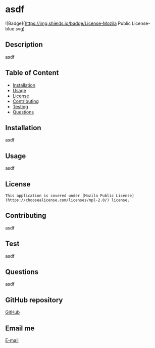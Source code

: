 
  # asdf

  ![Badge](https://img.shields.io/badge/License-Mozila Public License-blue.svg)

  ## Description
  asdf

  ## Table of Content

  * [Installation](#installation)
  * [Usage](#usage)
  * [License](https://choosealicense.com/licenses/mpl-2.0/)
  * [Contributing](#contributing)
  * [Testing](#testing)
  * [Questions](#questions)

  ## Installation
  asdf

  ## Usage
  asdf

  ## License
  
    This application is covered under [Mozila Public License](https://choosealicense.com/licenses/mpl-2.0/) license.

  ## Contributing
  asdf

  ## Test
  asdf

  ## Questions
  asdf

  ## GitHub repository
  [GitHub](asdf)

  ## Email me
  [E-mail](mailto:asdf)
